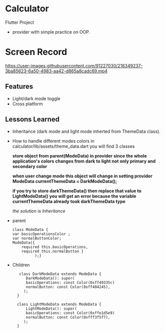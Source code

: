 
# Calculator

Flutter Project 

- provider with simple practice on OOP.

# Screen Record


https://user-images.githubusercontent.com/91227030/218349237-3ba85623-6a50-4983-aa42-d865a8cadc69.mp4



## Features

- Light/dark mode toggle
- Cross platform





## Lessons Learned

- Inheritance (dark mode and light mode inherted from ThemeData class).

- How to handle different modes colors 
   in calculator/lib/assets/theme_data.dart
   you will find 3 classes

    
    **store object from parent(ModeData) in provider since the whole application's colors changes from dark to light not only primary and secondary color**
    

    **when user change mode this object will change in setting provider  ModeData currentThemeData = DarkModeData();**

    **if you try to store darkThemeData() then replace that value to LightModeData() you will get an error because the variable currentThemeData already took darkThemeData type**

    *the solution is Inheritance*

- parent

      class ModeData {
      var basicOperationsColor ;
      var normalButtonColor;
      ModeData({
          required this.basicOperations,
          required this.normalButton }
                );}

- Children

         class DarkModeData extends ModeData {
            DarkModeData(): super(
            basicOperations: const Color(0xff49335c)
            normalButton: const Color(0xff404245),
           );
        }

        class LightModeData extends ModeData {
            LightModeData(): super(
            basicOperations: const Color(0xffe1d5e9)
            normalButton: const Color(0xfff3f5f7),
           );
        }

